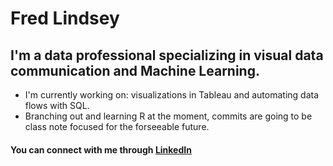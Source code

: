 # Fred Lindsey
## I'm a data professional specializing in visual data communication and Machine Learning.

- I'm currently working on: visualizations in Tableau and automating data flows with SQL.
- Branching out and learning R at the moment, commits are going to be class note focused for the forseeable future.

#### You can connect with me through [LinkedIn](https://www.linkedin.com/in/fred-lindsey92/)





